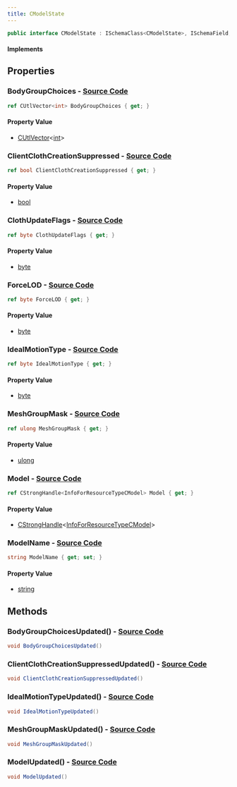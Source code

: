 ```yaml
---
title: CModelState
---
```


```csharp
public interface CModelState : ISchemaClass<CModelState>, ISchemaField, ISchemaClass, INativeHandle
```

#### Implements

## Properties

### **BodyGroupChoices** - [Source Code](https://github.com/swiftly-solution/swiftlys2/blob/main/managed/src/SwiftlyS2.Generated/Schemas/Interfaces/CModelState.cs#L24)

```csharp
ref CUtlVector<int> BodyGroupChoices { get; }
```

#### Property Value

- [CUtlVector](/docs/api/-1)<[int](https://learn.microsoft.com/dotnet/api/system.int32)>

### **ClientClothCreationSuppressed** - [Source Code](https://github.com/swiftly-solution/swiftlys2/blob/main/managed/src/SwiftlyS2.Generated/Schemas/Interfaces/CModelState.cs#L20)

```csharp
ref bool ClientClothCreationSuppressed { get; }
```

#### Property Value

- [bool](https://learn.microsoft.com/dotnet/api/system.boolean)

### **ClothUpdateFlags** - [Source Code](https://github.com/swiftly-solution/swiftlys2/blob/main/managed/src/SwiftlyS2.Generated/Schemas/Interfaces/CModelState.cs#L30)

```csharp
ref byte ClothUpdateFlags { get; }
```

#### Property Value

- [byte](https://learn.microsoft.com/dotnet/api/system.byte)

### **ForceLOD** - [Source Code](https://github.com/swiftly-solution/swiftlys2/blob/main/managed/src/SwiftlyS2.Generated/Schemas/Interfaces/CModelState.cs#L28)

```csharp
ref byte ForceLOD { get; }
```

#### Property Value

- [byte](https://learn.microsoft.com/dotnet/api/system.byte)

### **IdealMotionType** - [Source Code](https://github.com/swiftly-solution/swiftlys2/blob/main/managed/src/SwiftlyS2.Generated/Schemas/Interfaces/CModelState.cs#L26)

```csharp
ref byte IdealMotionType { get; }
```

#### Property Value

- [byte](https://learn.microsoft.com/dotnet/api/system.byte)

### **MeshGroupMask** - [Source Code](https://github.com/swiftly-solution/swiftlys2/blob/main/managed/src/SwiftlyS2.Generated/Schemas/Interfaces/CModelState.cs#L22)

```csharp
ref ulong MeshGroupMask { get; }
```

#### Property Value

- [ulong](https://learn.microsoft.com/dotnet/api/system.uint64)

### **Model** - [Source Code](https://github.com/swiftly-solution/swiftlys2/blob/main/managed/src/SwiftlyS2.Generated/Schemas/Interfaces/CModelState.cs#L16)

```csharp
ref CStrongHandle<InfoForResourceTypeCModel> Model { get; }
```

#### Property Value

- [CStrongHandle](/docs/api/shared/natives/cstronghandle-1)<[InfoForResourceTypeCModel](/docs/api/shared/schemadefinitions/infoforresourcetypecmodel)>

### **ModelName** - [Source Code](https://github.com/swiftly-solution/swiftlys2/blob/main/managed/src/SwiftlyS2.Generated/Schemas/Interfaces/CModelState.cs#L18)

```csharp
string ModelName { get; set; }
```

#### Property Value

- [string](https://learn.microsoft.com/dotnet/api/system.string)

## Methods

### **BodyGroupChoicesUpdated()** - [Source Code](https://github.com/swiftly-solution/swiftlys2/blob/main/managed/src/SwiftlyS2.Generated/Schemas/Interfaces/CModelState.cs#L35)

```csharp
void BodyGroupChoicesUpdated()
```

### **ClientClothCreationSuppressedUpdated()** - [Source Code](https://github.com/swiftly-solution/swiftlys2/blob/main/managed/src/SwiftlyS2.Generated/Schemas/Interfaces/CModelState.cs#L33)

```csharp
void ClientClothCreationSuppressedUpdated()
```

### **IdealMotionTypeUpdated()** - [Source Code](https://github.com/swiftly-solution/swiftlys2/blob/main/managed/src/SwiftlyS2.Generated/Schemas/Interfaces/CModelState.cs#L36)

```csharp
void IdealMotionTypeUpdated()
```

### **MeshGroupMaskUpdated()** - [Source Code](https://github.com/swiftly-solution/swiftlys2/blob/main/managed/src/SwiftlyS2.Generated/Schemas/Interfaces/CModelState.cs#L34)

```csharp
void MeshGroupMaskUpdated()
```

### **ModelUpdated()** - [Source Code](https://github.com/swiftly-solution/swiftlys2/blob/main/managed/src/SwiftlyS2.Generated/Schemas/Interfaces/CModelState.cs#L32)

```csharp
void ModelUpdated()
```

